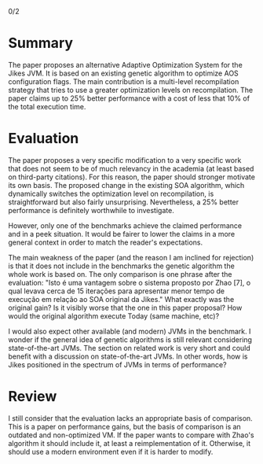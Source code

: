 0/2

# Summary

The paper proposes an alternative Adaptive Optimization System for the Jikes
JVM.
It is based on an existing genetic algorithm to optimize AOS configuration
flags.
The main contribution is a multi-level recompilation strategy that tries to use
a greater optimization levels on recompilation.
The paper claims up to 25% better performance with a cost of less that 10% of
the total execution time.

# Evaluation

The paper proposes a very specific modification to a very specific work that
does not seem to be of much relevancy in the academia (at least based on
third-party citations).
For this reason, the paper should stronger motivate its own basis.
The proposed change in the existing SOA algorithm, which dynamically switches
the optimization level on recompilation, is straightforward but also fairly
unsurprising.
Nevertheless, a 25% better performance is definitely worthwhile to investigate.

However, only one of the benchmarks achieve the claimed performance and in a
peek situation.
It would be fairer to lower the claims in a more general context in order to
match the reader's expectations.

The main weakness of the paper (and the reason I am inclined for rejection) is
that it does not include in the benchmarks the genetic algorithm the whole work
is based on.
The only comparison is one phrase after the evaluation:
"Isto é uma vantagem sobre o sistema proposto por Zhao [7], o qual levava cerca
de 15 iterações para apresentar menor tempo de execução em relação ao SOA
original da Jikes."
What exactly was the original gain? Is it visibly worse that the one in this
paper proposal?
How would the original algorithm execute Today (same machine, etc)?

I would also expect other available (and modern) JVMs in the benchmark.
I wonder if the general idea of genetic algorithms is still relevant
considering state-of-the-art JVMs.
The section on related work is very short and could benefit with a discussion
on state-of-the-art JVMs.
In other words, how is Jikes positioned in the spectrum of JVMs in terms of
performance?

# Review

I still consider that the evaluation lacks an appropriate basis of comparison.
This is a paper on performance gains, but the basis of comparison is an
outdated and non-optimized VM.
If the paper wants to compare with Zhao's algorithm it should include it, at
least a reimplementation of it.
Otherwise, it should use a modern environment even if it is harder to modify.
